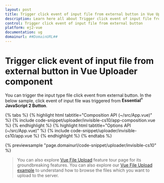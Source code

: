 ```yaml
---
layout: post
title: Trigger click event of input file from external button in Vue Uploader component | Syncfusion
description: Learn here all about Trigger click event of input file from external button in Syncfusion Vue Uploader component of Syncfusion Essential JS 2 and more.
control: Trigger click event of input file from external button 
platform: ej2-vue
documentation: ug
domainurl: ##DomainURL##
---
```


# Trigger click event of input file from external button in Vue Uploader component

You can trigger the input type file click event from external button. In the below sample, click event of input file was triggered from **Essential<sup style="font-size:70%">&reg;</sup> JavaScript 2 Button**.

{% tabs %}
{% highlight html tabtitle="Composition API (~/src/App.vue)" %}
{% include code-snippet/uploader/invisible-cs10/app-composition.vue %}
{% endhighlight %}
{% highlight html tabtitle="Options API (~/src/App.vue)" %}
{% include code-snippet/uploader/invisible-cs10/app.vue %}
{% endhighlight %}
{% endtabs %}
        
{% previewsample "page.domainurl/code-snippet/uploader/invisible-cs10" %}

>You can also explore [Vue File Upload](https://www.syncfusion.com/vue-components/vue-file-upload) feature tour page for its groundbreaking features. You can also explore our [Vue File Upload example](https://ej2.syncfusion.com/vue/demos/#/material/uploader/default.html) to understand how to browse the files which you want to upload to the server.